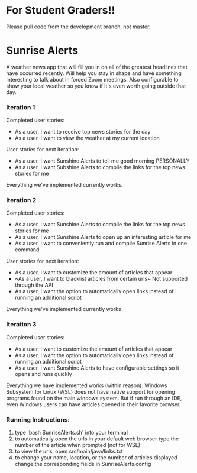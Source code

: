 # For Student Graders!!
Please pull code from the development branch, not master.

# Sunrise Alerts
A weather news app that will fill you in on all of the greatest headlines that have occurred recently. Will help you stay in shape and have something interesting to talk about in forced Zoom meetings. Also configurable to show your local weather so you know if it's even worth going outside that day.

### Iteration 1
Completed user stories:
  - As a user, I want to receive top news stories for the day
  - As a user, I want to view the weather at my current location

User stories for next iteration:
  - As a user, I want Sunshine Alerts to tell me good morning PERSONALLY
  - As a user, I want Subshine Alerts to compile the links for the top news stories for me
 
Everything we've implemented currently works.

### Iteration 2
Completed user stories:
  - As a user, I want Sunshine Alerts to compile the links for the top news stories for me
  - As a user, I want Sunshine Alerts to open up an interesting article for me
  - As a user, I want to conveniently run and compile Sunrise Alerts in one command

User stories for next iteration:
  - As a user, I want to customize the amount of articles that appear
  - ~As a user, I want to blacklist articles from certain urls~ Not supported through the API
  - As a user, I want the option to automatically open links instead of running an additional script 

Everything we've implemented currently works

### Iteration 3
Completed user stories:
 - As a user, I want to customize the amount of articles that appear
 - As a user, I want the option to automatically open links instead of running an additional script
 - As a user, I want Sunshine Alerts to have configurable settings so it opens and runs quickly

Everything we have implemented works (within reason). Windows Subsystem for Linux (WSL) does not have native support for opening programs found on the main windows system. But if run through an IDE, even Windows users can have articles opened in their favorite browser. 


### Running Instructions: 
1. type 'bash SunriseAlerts.sh' into your terminal
1. to automatically open the urls in your default web browser type the number of the article when prompted (not for WSL)
1. to view the urls, open src/main/java/links.txt
1. to change your name, location, or the number of articles displayed change the corresponding fields in SunriseAlerts.config

